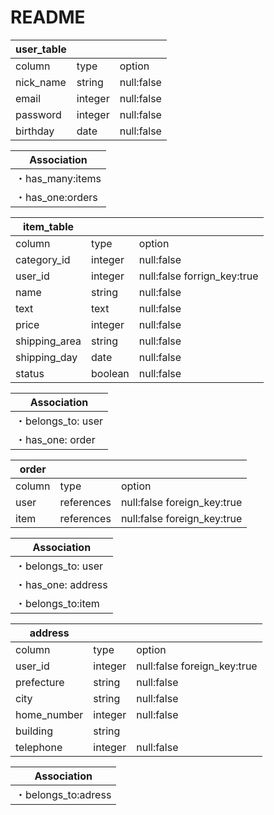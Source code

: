# README
| user_table |         |            |
|------------|---------|------------|
| column     | type    | option     |
| nick_name  | string  | null:false |
| email      | integer | null:false |
| password   | integer | null:false |
| birthday   | date    | null:false |

| Association      |
|------------------|
| ・has_many:items |
| ・has_one:orders |

| item_table    |         |                             |
|---------------|---------|-----------------------------|
| column        | type    | option                      |
| category_id   | integer | null:false                  |
| user_id       | integer | null:false forrign_key:true |
| name          | string  | null:false                  |
| text          | text    | null:false                  |
| price         | integer | null:false                  |
| shipping_area | string  | null:false                  |
| shipping_day  | date    | null:false                  |
| status        | boolean | null:false                  |

| Association        |
|--------------------|
| ・belongs_to: user |
| ・has_one: order   |

| order  |            |                             |
|--------|------------|-----------------------------|
| column | type       | option                      |
| user   | references | null:false foreign_key:true |
| item   | references | null:false foreign_key:true |

| Association        |
|--------------------|
| ・belongs_to: user |
| ・has_one: address |
| ・belongs_to:item  |


| address     |         |                             |
|-------------|---------|-----------------------------|
| column      | type    | option                      |
| user_id     | integer | null:false foreign_key:true |
| prefecture  | string  | null:false                  |
| city        | string  | null:false                  |
| home_number | integer | null:false                  |
| building    | string  |                             |
| telephone   | integer | null:false                  |

| Association         |
|---------------------|
| ・belongs_to:adress |

